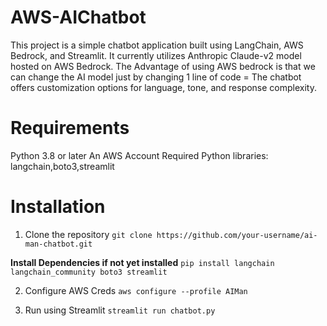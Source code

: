 # AWS-AIChatbot
This project is a simple chatbot application built using LangChain, AWS Bedrock, and Streamlit. 
It currently utilizes Anthropic Claude-v2 model hosted on AWS Bedrock. The Advantage of using AWS bedrock is that we can change the AI model just by changing 1 line of code =
The chatbot offers customization options for language, tone, and response complexity.

# Requirements
Python 3.8 or later
An AWS  Account
Required Python libraries: langchain,boto3,streamlit


# Installation
1. Clone the repository
 `git clone https://github.com/your-username/ai-man-chatbot.git`


 **Install Dependencies if not yet installed**
 `pip install langchain langchain_community boto3 streamlit`


2. Configure AWS Creds
   `aws configure --profile AIMan`

3. Run using Streamlit
   `streamlit run chatbot.py`


 




